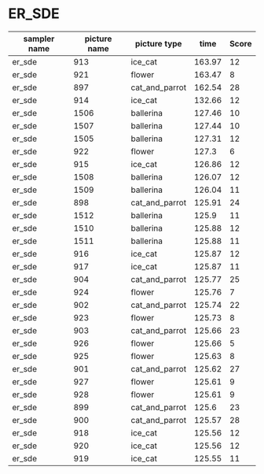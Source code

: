 # ER_SDE

|	sampler name	|	picture name	|	picture type	|	time	|	Score	|
|	-----------------	|	-----------------	|	-----------------	|	-----------------	|	-----------------	|
|	er_sde	|	913	|	ice_cat	|	163.97	|	12	|
|	er_sde	|	921	|	flower	|	163.47	|	8	|
|	er_sde	|	897	|	cat_and_parrot	|	162.54	|	28	|
|	er_sde	|	914	|	ice_cat	|	132.66	|	12	|
|	er_sde	|	1506	|	ballerina	|	127.46	|	10	|
|	er_sde	|	1507	|	ballerina	|	127.44	|	10	|
|	er_sde	|	1505	|	ballerina	|	127.31	|	12	|
|	er_sde	|	922	|	flower	|	127.3	|	6	|
|	er_sde	|	915	|	ice_cat	|	126.86	|	12	|
|	er_sde	|	1508	|	ballerina	|	126.07	|	12	|
|	er_sde	|	1509	|	ballerina	|	126.04	|	11	|
|	er_sde	|	898	|	cat_and_parrot	|	125.91	|	24	|
|	er_sde	|	1512	|	ballerina	|	125.9	|	11	|
|	er_sde	|	1510	|	ballerina	|	125.88	|	12	|
|	er_sde	|	1511	|	ballerina	|	125.88	|	11	|
|	er_sde	|	916	|	ice_cat	|	125.87	|	12	|
|	er_sde	|	917	|	ice_cat	|	125.87	|	11	|
|	er_sde	|	904	|	cat_and_parrot	|	125.77	|	25	|
|	er_sde	|	924	|	flower	|	125.76	|	7	|
|	er_sde	|	902	|	cat_and_parrot	|	125.74	|	22	|
|	er_sde	|	923	|	flower	|	125.73	|	8	|
|	er_sde	|	903	|	cat_and_parrot	|	125.66	|	23	|
|	er_sde	|	926	|	flower	|	125.66	|	5	|
|	er_sde	|	925	|	flower	|	125.63	|	8	|
|	er_sde	|	901	|	cat_and_parrot	|	125.62	|	27	|
|	er_sde	|	927	|	flower	|	125.61	|	9	|
|	er_sde	|	928	|	flower	|	125.61	|	9	|
|	er_sde	|	899	|	cat_and_parrot	|	125.6	|	23	|
|	er_sde	|	900	|	cat_and_parrot	|	125.57	|	28	|
|	er_sde	|	918	|	ice_cat	|	125.56	|	12	|
|	er_sde	|	920	|	ice_cat	|	125.56	|	12	|
|	er_sde	|	919	|	ice_cat	|	125.55	|	11	|